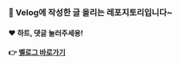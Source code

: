 ### 📖 Velog에 작성한 글 올리는 레포지토리입니다~
#### ❤️ 하트, 댓글 눌러주세용!
#### 👉 [벨로그 바로가기](https://velog.io/@ssossosso/posts)
